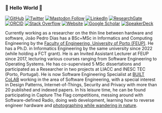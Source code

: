### 🐧 Hello World :hammer:

[![GitHub](https://img.shields.io/badge/-@jpdias-181717?style=flat-square&logo=GitHub&logoColor=white)](https://github.com/jpdias)
[![Twitter](https://img.shields.io/twitter/follow/jpd1as?label=%40jpd1as&logo=Twitter&color=blue&logoColor=blue&style=flat-square)](https://twitter.com/jpd1as)
<a rel="nofollow me" href="https://mastodon.social/@jpdias"><img alt="Mastodon Follow" src="https://img.shields.io/mastodon/follow/000525554?domain=https%3A%2F%2Fmastodon.social&style=flat-square&logo=mastodon"></a>
[![LinkedIn](https://img.shields.io/badge/-LinkedIn-0077B5?style=flat-square&logo=Linkedin&logoColor=white)](https://www.linkedin.com/in/joaopdias)
[![ResearchGate](https://img.shields.io/badge/-ResearchGate-00CCBB?style=flat-square&logo=ResearchGate&logoColor=white)](https://www.researchgate.net/profile/Joao-Dias-11)
[![ORCID](https://img.shields.io/badge/-ORCID-A6CE39?style=flat-square&logo=ORCID&logoColor=white)](https://orcid.org/0000-0001-9066-6436) 
[![Stack Overflow](https://img.shields.io/badge/-Stack%20Overflow-FE7A16?style=flat-square&logo=Stack-Overflow&logoColor=white)](https://stackoverflow.com/users/4135665/jp-dias)
[![Website](https://img.shields.io/website?label=jpdias.me&url=https%3A%2F%2Fjpdias.me&style=flat-square)](https://jpdias.me)
[![Google Scholar](https://img.shields.io/badge/GScholar--blue.svg?style=flat-square)](https://scholar.google.com/citations?user=sQ2vKI0AAAAJ)
[![SpeakerDeck](https://img.shields.io/badge/SpeakerDeck--yellow.svg?style=flat-square)](https://speakerdeck.com/jpdias)


Currently working as a researcher on the thin line between hardware and software, João Pedro Dias has a BSc+MSc in Informatics and Computing Engineering by the [Faculty of Engineering, University of Porto (FEUP)](https://sigarra.up.pt/feup/en/WEB_PAGE.INICIAL). He has a Ph.D. in Informatics Engineering by the same university since 2022 (while holding a FCT grant). He is an Invited Assistant Lecturer at FEUP since 2017, lecturing various courses ranging from Software Engineering to Operating Systems. He has co-supervised 5 MSc dissertations and participated as a Researcher in two projects at LIACC and INESC TEC (Porto, Portugal). He is now Software Engineering Specialist at [BUILT CoLAB](https://builtcolab.pt) working in the area of Software Engineering, with a special interest in Design Patterns, Internet-of-Things, Security and Privacy with more than 20 published and indexed papers. In his leisure time, he can be found participating in Capture The Flag competitions, messing around with Software-defined Radio, doing web development, learning how to reverse engineer hardware and [photographing while wandering in nature](https://500px.com/p/jpdias).
